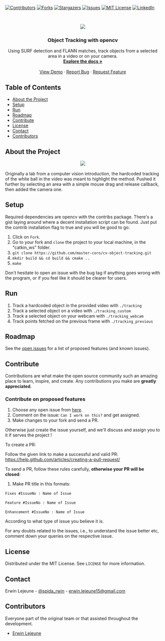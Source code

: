 [![Contributors][contributors-shield]][contributors-url]
[![Forks][forks-shield]][forks-url]
[![Stargazers][stars-shield]][stars-url]
[![Issues][issues-shield]][issues-url]
[![MIT License][license-shield]][license-url]
[![LinkedIn][linkedin-shield]][linkedin-url]

<br />
<p align="center">
  <a href="https://github.com/Guilyx/cv-object-tracking>
    <img src="res/rsz_tracking_xmas.png" alt="Logo" width="100" height="100">
    <img src="https://raw.githubusercontent.com/master-coro/cv-object-tracking/master/res/rsz_tracking_xmas.png">                                                                           
  </a>

  <h3 align="center">Object Tracking with opencv</h3>

  <p align="center">
    Using SURF detection and FLANN matches, track objects from a selected area in a video or on your camera.
    <br />
    <a href="https://github.com/master-coro/cv-object-tracking"><strong>Explore the docs »</strong></a>
    <br />
    <br />
    <a href="https://github.com/master-coro/cv-object-tracking">View Demo</a>
    ·
    <a href="https://github.com/master-coro/cv-object-tracking/issues">Report Bug</a>
    ·
    <a href="https://github.com/master-coro/cv-object-tracking/issues">Request Feature</a>
  </p>
</p>

## Table of Contents

* [About the Project](#about-the-project)
* [Setup](#setup)
* [Run](#run)
* [Roadmap](#roadmap)
* [Contribute](#contribute)
* [License](#license)
* [Contact](#contact)
* [Contributors](#contributors)

## About the Project

<p align="center">
  <a href="https://github.com/Guilyx/cv-object-tracking>
    <img src="res/rsz_object_tracking.png" alt="About" width="300" height="160">
    <img src="https://raw.githubusercontent.com/master-coro/cv-object-tracking/master/res/rsz_object_tracking.png">         
  </a>
</p>

Originally a lab from a computer vision introduction, the hardcoded tracking of the white ball in the video was meant to highlight the method.
Pushed it further by selecting an area with a simple mouse drag and release callback, then added the camera one.

## Setup

Required dependencies are opencv with the contribs package. There's a gist laying around where a decent installation script can be found. Just put the contrib installation flag to true and you will be good to go.

1. Click on `Fork`.
2. Go to your fork and `clone` the project to your local machine, in the "catkin_ws" folder.
3. `git clone https://github.com/master-coro/cv-object-tracking.git`
4. `mkdir build && cd build && cmake ..`
5. `make`

Don't hesitate to open an issue with the bug tag if anything goes wrong with the program, or if you feel like it should be clearer for users.

## Run

1. Track a hardcoded object in the provided video with `./tracking` 
2. Track a selected object on a video with `./tracking_custom` 
3. Track a selected object on your webcam with `./tracking_webcam`
4. Track points fetched on the previous frame with `./tracking_previous`


## Roadmap

See the [open issues](https://github.com/master-coro/cv-object-tracking/issues) for a list of proposed features (and known issues).

## Contribute

Contributions are what make the open source community such an amazing place to learn, inspire, and create. Any contributions you make are **greatly appreciated**.

### Contribute on proposed features

1. Choose any open issue from [here](https://github.com/master-coro/cv-object-tracking/issues). 
2. Comment on the issue: `Can I work on this?` and get assigned.
3. Make changes to your fork and send a PR.

Otherwise just create the issue yourself, and we'll discuss and assign you to it if serves the project !

To create a PR:

Follow the given link to make a successful and valid PR: https://help.github.com/articles/creating-a-pull-request/

To send a PR, follow these rules carefully, **otherwise your PR will be closed**:

1. Make PR title in this formats: 
```
Fixes #IssueNo : Name of Issue
``` 
```
Feature #IssueNo : Name of Issue
```
```
Enhancement #IssueNo : Name of Issue
```

According to what type of issue you believe it is.

For any doubts related to the issues, i.e., to understand the issue better etc, comment down your queries on the respective issue.

## License

Distributed under the MIT License. See `LICENSE` for more information.

## Contact

Erwin Lejeune - [@spida_rwin](https://twitter.com/spida_rwin) - erwin.lejeune15@gmail.com

## Contributors

Everyone part of the original team or that assisted throughout the development.

- [Erwin Lejeune](https://github.com/Guilyx)

[contributors-shield]: https://img.shields.io/github/contributors/master-coro/cv-object-tracking.svg?style=flat-square
[contributors-url]: https://github.com/master-coro/cv-object-tracking/graphs/contributors
[forks-shield]: https://img.shields.io/github/forks/master-coro/cv-object-tracking.svg?style=flat-square
[forks-url]: https://github.com/master-coro/cv-object-tracking/network/members
[stars-shield]: https://img.shields.io/github/stars/master-coro/cv-object-tracking.svg?style=flat-square
[stars-url]: https://github.com/master-coro/cv-object-tracking/stargazers
[issues-shield]: https://img.shields.io/github/issues/master-coro/cv-object-tracking.svg?style=flat-square
[issues-url]: https://github.com/master-coro/cv-object-tracking/issues
[license-shield]: https://img.shields.io/github/license/master-coro/cv-object-tracking.svg?style=flat-square
[license-url]: https://github.com/master-coro/cv-object-tracking/blob/master/LICENSE.md
[linkedin-shield]: https://img.shields.io/badge/-LinkedIn-black.svg?style=flat-square&logo=linkedin&colorB=555
[linkedin-url]: https://linkedin.com/in/erwinlejeune-lkn
